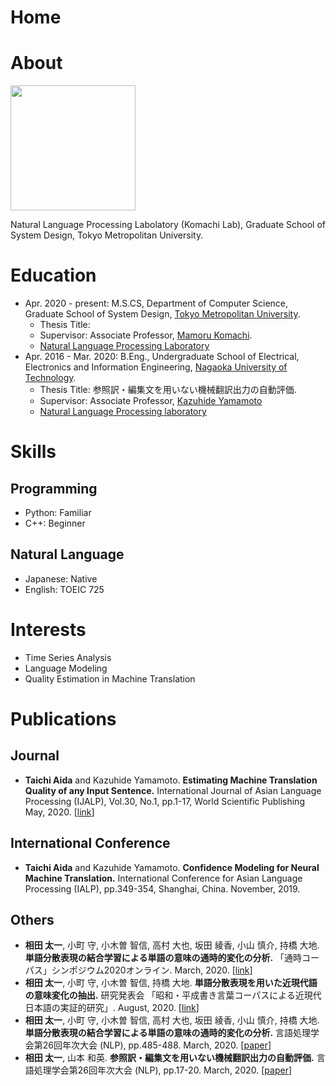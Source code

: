 # Home
# About
<img src="https://user-images.githubusercontent.com/45454055/107138187-5ccd6280-6956-11eb-91ec-387862aa835e.png " width="200" />

Natural Language Processing Labolatory (Komachi Lab), Graduate School of System Design, Tokyo Metropolitan University.  

# Education  
 - Apr. 2020 - present: M.S.CS, Department of Computer Science, Graduate School of System Design, [Tokyo Metropolitan University](https://www.tmu.ac.jp/english/index.html).
   - Thesis Title: 
   - Supervisor: Associate Professor, [Mamoru Komachi](http://cl.sd.tmu.ac.jp/~komachi/).
   - [Natural Language Processing Laboratory](http://cl.sd.tmu.ac.jp)
 - Apr. 2016 - Mar. 2020: B.Eng., Undergraduate School of Electrical, Electronics and Information Engineering, [Nagaoka University of Technology](https://www.nagaokaut.ac.jp/e/).
   - Thesis Title: 参照訳・編集文を用いない機械翻訳出力の自動評価.
   - Supervisor: Associate Professor, [Kazuhide Yamamoto](http://s.jnlp.org/GengoHouse/kazuhide_yamamoto)
   - [Natural Language Processing laboratory](http://www.jnlp.org)

# Skills
## Programming
   - Python: Familiar
   - C++: Beginner
## Natural Language
   - Japanese: Native
   - English: TOEIC 725

# Interests
 - Time Series Analysis
 - Language Modeling
 - Quality Estimation in Machine Translation

# Publications
## Journal
 - **Taichi Aida** and Kazuhide Yamamoto. **Estimating Machine Translation Quality of any Input Sentence.** International Journal of Asian Language Processing (IJALP), Vol.30, No.1, pp.1-17, World Scientific Publishing May, 2020. [[link](https://www.worldscientific.com/doi/10.1142/S2717554520500022)]
## International Conference
 - **Taichi Aida** and Kazuhide Yamamoto. **Confidence Modeling for Neural Machine Translation.** International Conference for Asian Language Processing (IALP), pp.349-354, Shanghai, China. November, 2019. 
## Others
 - **相田 太一**, 小町 守, 小木曽 智信, 高村 大也, 坂田 綾香, 小山 慎介, 持橋 大地. **単語分散表現の結合学習による単語の意味の通時的変化の分析.** 「通時コーパス」シンポジウム2020オンライン. March, 2020. [[link](https://www.ninjal.ac.jp/event/specialists/project-meeting/m-2020/20200913/)]
 - **相田 太一**, 小町 守, 小木曽 智信, 持橋 大地. **単語分散表現を用いた近現代語の意味変化の抽出.** 研究発表会 「昭和・平成書き言葉コーパスによる近現代日本語の実証的研究」. August, 2020. [[link](https://www.ninjal.ac.jp/event/specialists/project-meeting/m-2020/20200808/)] 
 - **相田 太一**, 小町 守, 小木曽 智信, 高村 大也, 坂田 綾香, 小山 慎介, 持橋 大地. **単語分散表現の結合学習による単語の意味の通時的変化の分析.** 言語処理学会第26回年次大会 (NLP), pp.485-488. March, 2020. [[paper](https://www.anlp.jp/proceedings/annual_meeting/2020/pdf_dir/E2-3.pdf)]
 - **相田 太一**, 山本 和英. **参照訳・編集文を用いない機械翻訳出力の自動評価.** 言語処理学会第26回年次大会 (NLP), pp.17-20. March, 2020. [[paper](https://www.anlp.jp/proceedings/annual_meeting/2020/pdf_dir/P1-5.pdf)]
